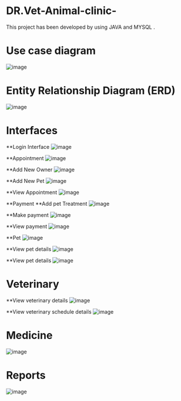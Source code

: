 # DR.Vet-Animal-clinic-
This project has been developed by using JAVA and MYSQL . 

# Use case diagram 
![image](https://user-images.githubusercontent.com/78223836/132760968-8adcd223-4363-4017-aab7-740b41618262.png)

# Entity Relationship Diagram (ERD)   
![image](https://user-images.githubusercontent.com/78223836/132761128-ea986ceb-a1c1-4206-9ec0-b34a109c399d.png)

# Interfaces

**Login Interface 
![image](https://user-images.githubusercontent.com/78223836/132761317-6441e423-bb92-45a2-91af-7af9b061b722.png)

**Appointment 
![image](https://user-images.githubusercontent.com/78223836/132761398-29926aaf-625b-465d-bd63-f5d6c5765462.png)

**Add New Owner 
![image](https://user-images.githubusercontent.com/78223836/132761490-2fae6f41-a252-42f4-a8a8-78abba6ff11a.png)

**Add New Pet 
![image](https://user-images.githubusercontent.com/78223836/132761572-a5da6ecb-4084-4967-9eb6-cc483edb3ac3.png)

**View Appointment 
![image](https://user-images.githubusercontent.com/78223836/132761637-22befb94-1a50-403a-beeb-265b54eabf59.png)

**Payment 
**Add pet Treatment 
![image](https://user-images.githubusercontent.com/78223836/132761693-3a54661c-14c4-49e0-ab39-869a8502f8db.png)

**Make payment 
![image](https://user-images.githubusercontent.com/78223836/132761734-1b24f79e-54fc-47bd-96d5-ae00294af52f.png)

**View payment 
![image](https://user-images.githubusercontent.com/78223836/132761771-aa71ca7c-3ba7-4051-8c25-b3a63b14233f.png)

**Pet
![image](https://user-images.githubusercontent.com/78223836/132761806-b14db142-0d00-4cb1-b300-d03a0a3e6eba.png)

**View pet details
![image](https://user-images.githubusercontent.com/78223836/132761846-04e8f7b6-4fb7-4cf3-8900-b721d820bb8c.png)

**View pet details 
![image](https://user-images.githubusercontent.com/78223836/132761906-6e5dc2da-29fd-4b53-a43a-21073767541f.png)

# Veterinary 
**View veterinary details 
![image](https://user-images.githubusercontent.com/78223836/132762163-fb993f15-76a5-4d37-9fb2-52fe054707da.png)

**View veterinary schedule details
![image](https://user-images.githubusercontent.com/78223836/132762213-f0975a8c-2eaf-4721-be1d-f270d29a9891.png)

# Medicine 
![image](https://user-images.githubusercontent.com/78223836/132762289-ae522839-9008-48e6-a54d-4a84d7ad3d40.png)

# Reports 
![image](https://user-images.githubusercontent.com/78223836/132762339-1a775320-c7e0-45b3-896c-bd63c4254c89.png)
